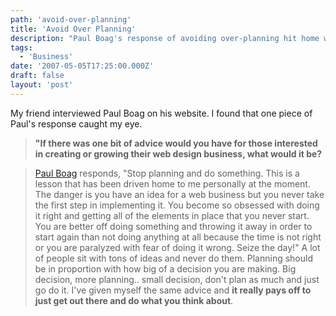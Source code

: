 ```yaml
---
path: 'avoid-over-planning'
title: 'Avoid Over Planning'
description: "Paul Boag's response of avoiding over-planning hit home with me."
tags:
  - 'Business'
date: '2007-05-05T17:25:00.000Z'
draft: false
layout: 'post'
---
```


My friend interviewed Paul Boag on his website. I found that one piece of Paul's response caught my eye.

> **"If there was one bit of advice would you have for those interested in creating or growing their web design business, what would it be?**

> [Paul Boag](http://boagworld.com) responds, "Stop planning and do something. This is a lesson that has been driven home to me personally at the moment. The danger is you have an idea for a web business but you never take the first step in implementing it. You become so obsessed with doing it right and getting all of the elements in place that you never start. You are better off doing something and throwing it away in order to start again than not doing anything at all because the time is not right or you are paralyzed with fear of doing it wrong. Seize the day!" A lot of people sit with tons of ideas and never do them. Planning should be in proportion with how big of a decision you are making. Big decision, more planning.. small decision, don't plan as much and just go do it. I've given myself the same advice and **it really pays off to just get out there and do what you think about**.
